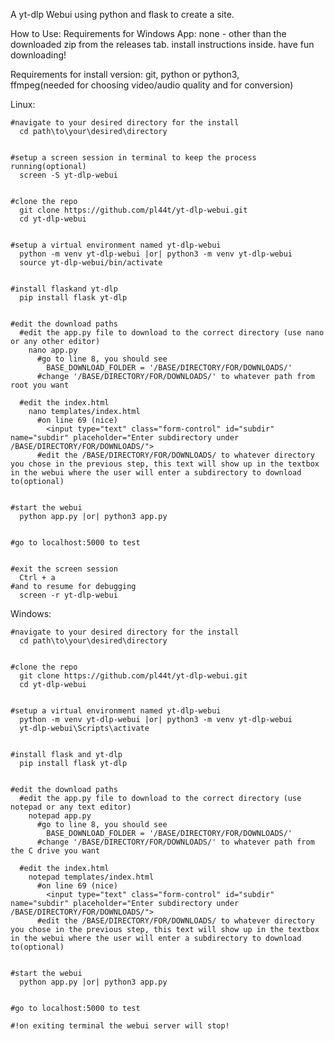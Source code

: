 A yt-dlp Webui using python and flask to create a site.


How to Use:
  Requirements for Windows App:
    none - other than the downloaded zip from the releases tab.
    install instructions inside.
    have fun downloading!
    

  Requirements for install version:
    git, 
    python or python3,  
    ffmpeg(needed for choosing video/audio quality and for conversion)

  Linux:

    #navigate to your desired directory for the install
      cd path\to\your\desired\directory


    #setup a screen session in terminal to keep the process running(optional)
      screen -S yt-dlp-webui


    #clone the repo
      git clone https://github.com/pl44t/yt-dlp-webui.git
      cd yt-dlp-webui


    #setup a virtual environment named yt-dlp-webui
      python -m venv yt-dlp-webui |or| python3 -m venv yt-dlp-webui
      source yt-dlp-webui/bin/activate


    #install flaskand yt-dlp
      pip install flask yt-dlp


    #edit the download paths
      #edit the app.py file to download to the correct directory (use nano or any other editor)
        nano app.py
          #go to line 8, you should see
            BASE_DOWNLOAD_FOLDER = '/BASE/DIRECTORY/FOR/DOWNLOADS/'
          #change '/BASE/DIRECTORY/FOR/DOWNLOADS/' to whatever path from root you want

      #edit the index.html
        nano templates/index.html
          #on line 69 (nice)
            <input type="text" class="form-control" id="subdir" name="subdir" placeholder="Enter subdirectory under /BASE/DIRECTORY/FOR/DOWNLOADS/">
          #edit the /BASE/DIRECTORY/FOR/DOWNLOADS/ to whatever directory you chose in the previous step, this text will show up in the textbox in the webui where the user will enter a subdirectory to download to(optional)


    #start the webui
      python app.py |or| python3 app.py


    #go to localhost:5000 to test 


    #exit the screen session
      Ctrl + a
    #and to resume for debugging
      screen -r yt-dlp-webui
    


  Windows:

    #navigate to your desired directory for the install
      cd path\to\your\desired\directory

      
    #clone the repo
      git clone https://github.com/pl44t/yt-dlp-webui.git
      cd yt-dlp-webui


    #setup a virtual environment named yt-dlp-webui
      python -m venv yt-dlp-webui |or| python3 -m venv yt-dlp-webui
      yt-dlp-webui\Scripts\activate


    #install flask and yt-dlp
      pip install flask yt-dlp


    #edit the download paths
      #edit the app.py file to download to the correct directory (use notepad or any text editor)
        notepad app.py
          #go to line 8, you should see
            BASE_DOWNLOAD_FOLDER = '/BASE/DIRECTORY/FOR/DOWNLOADS/'
          #change '/BASE/DIRECTORY/FOR/DOWNLOADS/' to whatever path from the C drive you want

      #edit the index.html
        notepad templates/index.html
          #on line 69 (nice)
            <input type="text" class="form-control" id="subdir" name="subdir" placeholder="Enter subdirectory under /BASE/DIRECTORY/FOR/DOWNLOADS/">
          #edit the /BASE/DIRECTORY/FOR/DOWNLOADS/ to whatever directory you chose in the previous step, this text will show up in the textbox in the webui where the user will enter a subdirectory to download to(optional)


    #start the webui
      python app.py |or| python3 app.py
      

    #go to localhost:5000 to test 
    
    #!on exiting terminal the webui server will stop!

  
